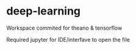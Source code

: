# deep-learning
Workspace commited for theano & tensorflow

Required jupyter for IDE/interfave to open the file 
